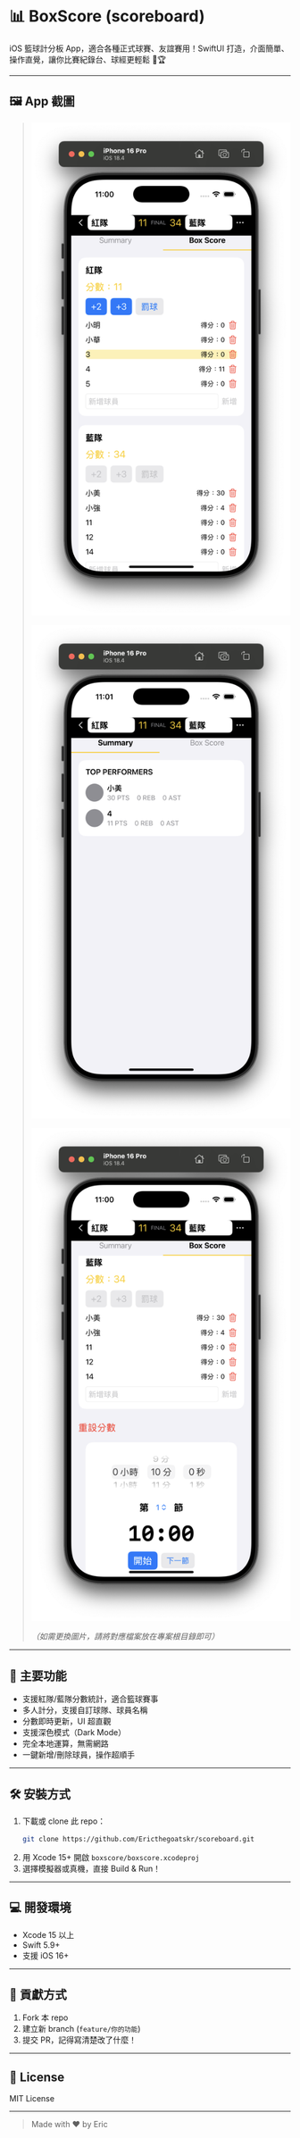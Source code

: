 # 📊 BoxScore (scoreboard)

iOS 籃球計分板 App，適合各種正式球賽、友誼賽用！SwiftUI 打造，介面簡單、操作直覺，讓你比賽紀錄台、球經更輕鬆 🏀🏆

---

## 🖼️ App 截圖

> ![比賽計分畫面](./screenshot1.png)
> 
> ![計時器與分數重設](./screenshot2.png)
> 
> ![球員表現總結](./screenshot3.png)
> 
> _（如需更換圖片，請將對應檔案放在專案根目錄即可）_

---

## 🚀 主要功能
- 支援紅隊/藍隊分數統計，適合籃球賽事
- 多人計分，支援自訂球隊、球員名稱
- 分數即時更新，UI 超直觀
- 支援深色模式（Dark Mode）
- 完全本地運算，無需網路
- 一鍵新增/刪除球員，操作超順手

---

## 🛠️ 安裝方式
1. 下載或 clone 此 repo：
   ```zsh
   git clone https://github.com/Ericthegoatskr/scoreboard.git
   ```
2. 用 Xcode 15+ 開啟 `boxscore/boxscore.xcodeproj`
3. 選擇模擬器或真機，直接 Build & Run！

---

## 💻 開發環境
- Xcode 15 以上
- Swift 5.9+
- 支援 iOS 16+

---

## 🤝 貢獻方式
1. Fork 本 repo
2. 建立新 branch (`feature/你的功能`)
3. 提交 PR，記得寫清楚改了什麼！

---

## 📄 License
MIT License

---

> Made with ❤️ by Eric 
